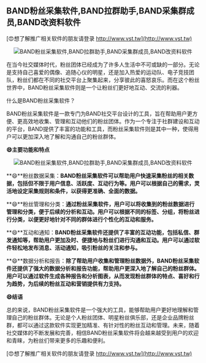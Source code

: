 ## **BAND粉丝采集软件,BAND拉群助手,BAND采集群成员,BAND改资料软件**

[😍想了解推广相关软件的朋友请登录 http://www.vst.tw](http://www.vst.tw)

 <center><img src="https://vst.tw/MP4/tuiguang/png/6.png" alt="BAND粉丝采集软件,BAND拉群助手,BAND采集群成员,BAND改资料软件"></center>

在当今社交媒体时代，粉丝团体已经成为了许多人生活中不可或缺的一部分。无论是支持自己喜爱的偶像、追随心仪的明星，还是加入热爱的运动队、电子竞技团队，粉丝们都在不同的社交平台上聚集起来，分享彼此的喜怒哀乐。而在这个粉丝世界中，BAND粉丝采集软件则是一个让粉丝们更好地互动、交流的利器。

什么是BAND粉丝采集软件？

BAND粉丝采集软件是一款专门为BAND社交平台设计的工具，旨在帮助用户更方便、更高效地收集、管理和互动他们的粉丝团体。作为一个专注于社群建设和互动的平台，BAND提供了丰富的功能和工具，而粉丝采集软件则是其中一种，使得用户可以更加深入地了解和沟通自己的粉丝群体。

**😄主要功能和特点**

 <center><img src="https://vst.tw/MP4/tuiguang/png/3.png" alt="BAND粉丝采集软件,BAND拉群助手,BAND采集群成员,BAND改资料软件"></center>

**😄**粉丝数据采集：**BAND粉丝采集软件可以帮助用户快速采集粉丝的相关数据，包括但不限于用户信息、活跃度、互动行为等。用户可以根据自己的需求，灵活地设定采集规则和条件，以获得更准确、全面的数据。**

**😄**粉丝管理和分类：**通过粉丝采集软件，用户可以将收集到的粉丝数据进行管理和分类，便于后续的分析和互动。用户可以根据不同的标签、分组，将粉丝进行分类，以便更好地针对不同的群体进行个性化的互动和服务。**

**😄**互动和通知：**BAND粉丝采集软件还提供了丰富的互动功能，包括私信、群发通知等，帮助用户更加及时、便捷地与粉丝们进行沟通和互动。用户可以通过软件轻松地发布消息、活动通知，吸引粉丝的关注和参与。**

**😄**数据分析和报告：**除了帮助用户收集和管理粉丝数据外，BAND粉丝采集软件还提供了强大的数据分析和报告功能，帮助用户更深入地了解自己的粉丝群体。用户可以通过软件生成各种报告和分析图表，从而发现粉丝群体的特点、喜好和行为趋势，为后续的粉丝互动和营销提供有力支持。**

**😄结语**

总的来说，BAND粉丝采集软件是一个强大的工具，能够帮助用户更好地理解和管理自己的粉丝群体。无论是个人粉丝团体、明星粉丝俱乐部，还是企业品牌粉丝群，都可以通过这款软件实现更加精准、有针对性的粉丝互动和管理。未来，随着社交媒体的不断发展和完善，相信BAND粉丝采集软件将会越来越受到用户的欢迎和青睐，为粉丝们带来更多的乐趣和便利。

[😍想了解推广相关软件的朋友请登录 http://www.vst.tw](http://www.vst.tw)



